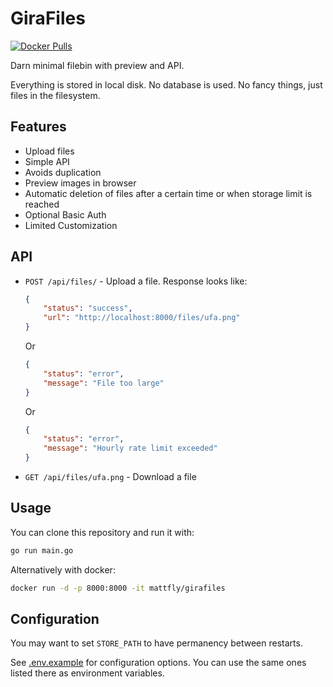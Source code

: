 # GiraFiles
[![Docker Pulls](https://img.shields.io/docker/pulls/mattfly/girafiles.svg)](https://hub.docker.com/repository/docker/mattfly/girafiles/general)

Darn minimal filebin with preview and API.

Everything is stored in local disk. No database is used. No fancy things, just files in the filesystem.

## Features
- Upload files
- Simple API
- Avoids duplication
- Preview images in browser
- Automatic deletion of files after a certain time or when storage limit is reached
- Optional Basic Auth
- Limited Customization

## API
- `POST /api/files/` - Upload a file. Response looks like:
    ```json
    {
        "status": "success",
        "url": "http://localhost:8000/files/ufa.png"
    }
    ```
    Or
    ```json
    {
        "status": "error",
        "message": "File too large"
    }
    ```
    Or
    ```json
    {
        "status": "error",
        "message": "Hourly rate limit exceeded"
    }
    ```
- `GET /api/files/ufa.png` - Download a file

## Usage
You can clone this repository and run it with:
```bash
go run main.go
```

Alternatively with docker:
```bash
docker run -d -p 8000:8000 -it mattfly/girafiles
```

## Configuration
You may want to set `STORE_PATH` to have permanency between restarts.

See [.env.example](.env.example) for configuration options. You can use the same ones listed there
as environment variables.

